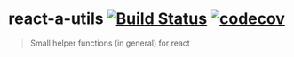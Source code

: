 # react-a-utils [![Build Status](https://travis-ci.org/iagurban/react-a-utils.svg?branch=master)](https://travis-ci.org/iagurban/react-a-utils) [![codecov](https://codecov.io/gh/iagurban/react-a-utils/branch/master/graph/badge.svg)](https://codecov.io/gh/iagurban/react-a-utils)
> Small helper functions (in general) for react
